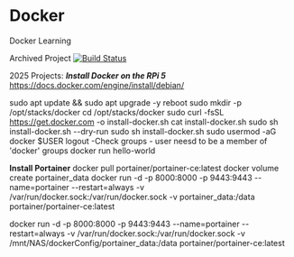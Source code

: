 # Docker
Docker Learning

Archived Project
[![Build Status](https://drone.io/github.com/JohnDuxbury/Docker/status.png)](https://drone.io/github.com/JohnDuxbury/Docker/latest)

2025 Projects:
***Install Docker on the RPi 5***
https://docs.docker.com/engine/install/debian/

sudo apt update && sudo apt upgrade -y
reboot
sudo mkdir -p /opt/stacks/docker
cd /opt/stacks/docker
sudo curl -fsSL https://get.docker.com -o install-docker.sh
cat install-docker.sh
sudo sh install-docker.sh --dry-run
sudo sh install-docker.sh
sudo usermod -aG docker $USER
logout
-Check groups - user neesd to be a member of 'docker'
groups
docker run hello-world

**Install Portainer**
docker pull portainer/portainer-ce:latest
docker volume create portainer_data
docker run -d -p 8000:8000 -p 9443:9443 --name=portainer --restart=always -v /var/run/docker.sock:/var/run/docker.sock -v portainer_data:/data portainer/portainer-ce:latest

docker run -d -p 8000:8000 -p 9443:9443 --name=portainer --restart=always -v /var/run/docker.sock:/var/run/docker.sock -v /mnt/NAS/dockerConfig/portainer_data:/data portainer/portainer-ce:latest